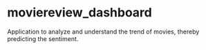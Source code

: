 # moviereview_dashboard
Application to analyze and understand the trend of movies, thereby predicting the sentiment.
